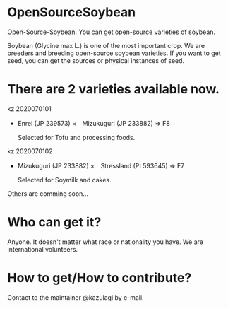 # OpenSourceSoybean
Open-Source-Soybean. You can get open-source varieties of soybean.

Soybean (Glycine max L.) is one of the most important crop. 
We are breeders and breeding open-source soybean varieties.
If you want to get seed, you can get the sources or physical instances of seed.


# There are 2 varieties available now.

kz 2020070101
-   Enrei (JP 239573) ×　Mizukuguri (JP 233882) => F8


    Selected for Tofu and processing foods.

kz 2020070102
-   Mizukuguri (JP 233882) ×　Stressland (PI 593645) => F7


    Selected for Soymilk and cakes.

Others are comming soon...


# Who can get it?

Anyone. It doesn't matter what race or nationality you have.
We are international volunteers.

# How to get/How to contribute?

Contact to the maintainer @kazulagi by e-mail.

